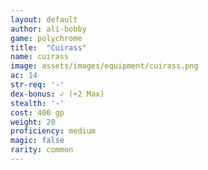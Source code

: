 ```yaml
---
layout: default
author: ali-bobby
game: polychrome
title:  "Cuirass"
name: cuirass
image: assets/images/equipment/cuirass.png
ac: 14
str-req: '-'
dex-bonus: ✓ (+2 Max)
stealth: '-'
cost: 400 gp
weight: 20
proficiency: medium
magic: false
rarity: common
---
```

